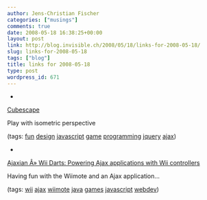 ```yaml
---
author: Jens-Christian Fischer
categories: ["musings"]
comments: true
date: 2008-05-18 16:38:25+00:00
layout: post
link: http://blog.invisible.ch/2008/05/18/links-for-2008-05-18/
slug: links-for-2008-05-18
tags: ["blog"]
title: links for 2008-05-18
type: post
wordpress_id: 671
---
```



	
  * 
		

[Cubescape](http://www.themaninblue.com/experiment/Cubescape/new.php)


		

Play with isometric perspective


		

(tags: [fun](http://del.icio.us/jaycee/fun) [design](http://del.icio.us/jaycee/design) [javascript](http://del.icio.us/jaycee/javascript) [game](http://del.icio.us/jaycee/game) [programming](http://del.icio.us/jaycee/programming) [jquery](http://del.icio.us/jaycee/jquery) [ajax](http://del.icio.us/jaycee/ajax))


	

	
  * 
		

[Ajaxian Â» Wii Darts: Powering Ajax applications with Wii controllers](http://ajaxian.com/archives/wii-darts-powering-ajax-applications-with-wii-controllers)


		

Having fun with the Wiimote and an Ajax application...


		

(tags: [wii](http://del.icio.us/jaycee/wii) [ajax](http://del.icio.us/jaycee/ajax) [wiimote](http://del.icio.us/jaycee/wiimote) [java](http://del.icio.us/jaycee/java) [games](http://del.icio.us/jaycee/games) [javascript](http://del.icio.us/jaycee/javascript) [webdev](http://del.icio.us/jaycee/webdev))


	



